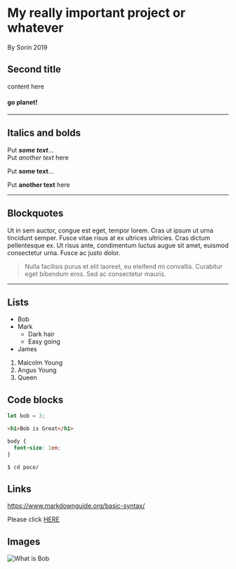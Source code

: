 # My really important project or whatever
By Sorin 2019

## Second title
content here

#### go planet!

---


## Italics and bolds
Put ***some text***...<br>
Put _another text_ here

Put **some text**...

Put __another text__ here

---

## Blockquotes
Ut in sem auctor, congue est eget, tempor lorem. Cras ut ipsum ut urna tincidunt semper. Fusce vitae risus at ex ultrices ultricies.
Cras dictum pellentesque ex. Ut risus ante, condimentum luctus augue sit amet, euismod consectetur urna. Fusce ac justo dolor.

>Nulla facilisis purus et elit laoreet, eu eleifend mi convallis. Curabitur eget bibendum eros. Sed ac consectetur mauris.

---

## Lists
- Bob
- Mark
  - Dark hair
  - Easy going
- James

1. Malcolm Young
2. Angus Young
3. Queen

## Code blocks
```js
let bob = 3;
```

```html
<h1>Bob is Great</h1>
```

```css
body {
  font-size: 1em;
}
```

```sh
$ cd poco/
```

## Links
https://www.markdownguide.org/basic-syntax/

Please click [HERE](https://www.markdownguide.org/basic-syntax/)

## Images
![What is Bob](https://i.kym-cdn.com/photos/images/newsfeed/001/508/139/07b.jpg)





